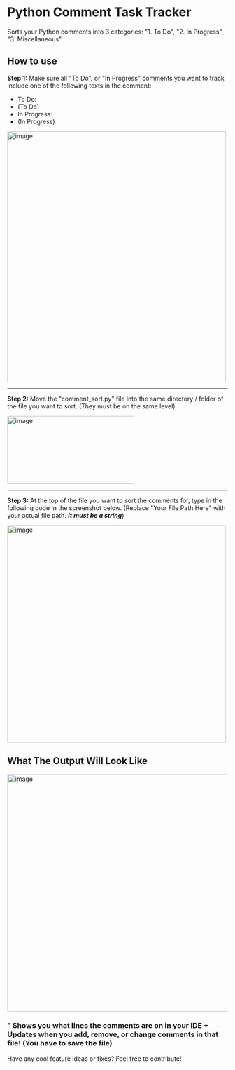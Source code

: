 # Python Comment Task Tracker
Sorts your Python comments into 3 categories: "1. To Do", "2. In Progress", "3. Miscellaneous"


## How to use

<b>Step 1:</b> Make sure all "To Do", or "In Progress" comments you want to track include one of the following texts in the comment:
- To Do:
- (To Do)
- In Progress:
- (In Progress)
  
<img width="500" height="572" alt="image" src="https://github.com/user-attachments/assets/eabb0dd4-e623-487a-a38e-940e345fe1a6" />

---

<b>Step 2:</b> Move the "comment_sort.py" file into the same directory / folder of the file you want to sort. (They must be on the same level)



<img width="290" height="155" alt="image" src="https://github.com/user-attachments/assets/0083d784-b450-41cc-b2ab-650d29d396d2" />

---

<b>Step 3:</b> At the top of the file you want to sort the comments for, type in the following code in the screenshot below. (Replace "Your File Path Here" with your actual file path. <i><b>It must be a string</b></i>)

<img width="500" height="496" alt="image" src="https://github.com/user-attachments/assets/3e6946e2-4e7b-4e4c-affe-0a03b734420b" />


## What The Output Will Look Like

<img width="677" height="541" alt="image" src="https://github.com/user-attachments/assets/e7753ceb-2211-4294-a680-1010d5fee3b2" />


### ^ Shows you what lines the comments are on in your IDE + Updates when you add, remove, or change comments in that file! (You have to save the file)

Have any cool feature ideas or fixes? Feel free to contribute!
